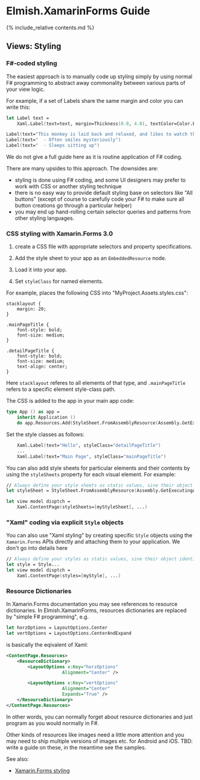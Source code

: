 Elmish.XamarinForms Guide
=======

{% include_relative contents.md %}

Views: Styling
-------

### F#-coded styling

The easiest approach is to manually code up styling simply by using normal F# programming to abstract away commonality between
various parts of your view logic.

For example, if a set of Labels share the same margin and color you can write this:
```fsharp
let Label text = 
	Xaml.Label(text=text, margin=Thickness(0.0, 4.0), textColor=Color.Black)

Label(text="This monkey is laid back and relaxed, and likes to watch the world go by.")
Label(text="  - Often smiles mysteriously")
Label(text="  - Sleeps sitting up")
```

We do not give a full guide here as it is routine application of F# coding.  

There are many upsides to this approach. The downsides are:
* styling is done using F# coding, and some UI designers may prefer to work with CSS or another styling technique
* there is no easy way to provide default styling base on selectors like "All buttons" (except of course to carefully code your F# to make sure all button creations go through a particular helper)
* you may end up hand-rolling certain selector queries and patterns from other styling languages.

### CSS styling with Xamarin.Forms 3.0

1. create a CSS file with appropriate selectors and property specifications.

2. Add the style sheet to your app as an `EmbeddedResource` node.

3. Load it into your app.

4. Set `styleClass` for named elements.

For example, places the following CSS into "MyProject.Assets.styles.css":
```
stacklayout {
    margin: 20;
}

.mainPageTitle {
    font-style: bold;
    font-size: medium;
}

.detailPageTitle {
    font-style: bold;
    font-size: medium;
    text-align: center;
}
```

Here `stacklayout` referes to all elements of that type, and `.mainPageTitle` refers to a specific element style-class path. 

The CSS is added to the app in your main app code:
```fsharp
type App () as app = 
    inherit Application ()
    do app.Resources.Add(StyleSheet.FromAssemblyResource(Assembly.GetExecutingAssembly(),"MyProject.Assets.styles.css"))
```
Set the style classes as follows:
```fsharp
    Xaml.Label(text="Hello", styleClass="detailPageTitle")
    ...
    Xaml.Label(text="Main Page", styleClass="mainPageTitle")
```

You can also add style sheets for particular elements and their contents by using the `styleSheets` property for each visual element. For example:

```fsharp
// Always define your style sheets as static values, sine their object identity is signficant!
let styleSheet = StyleSheet.FromAssemblyResource(Assembly.GetExecutingAssembly(),"MyProject.Assets.styles.css")

let view model disptch = 
    Xaml.ContentPage(styleSheets=[myStyleSheet], ...)
```

### "Xaml" coding via explicit `Style` objects

You can also use "Xaml styling" by creating specific `Style` objects using the `Xamarin.Forms` APIs directly
and attaching them to your application.   We don't go into details here

```fsharp
// Always define your styles as static values, sine their object identity is signficant!
let style = Style...
let view model disptch = 
    Xaml.ContentPage(styles=[myStyle], ...)
```

### Resource Dictionaries

In Xamarin.Forms documentation you may see references to resource dictionaries.
In Elmish.XamarinForms, resources dictionaries are replaced by "simple F# programming", e.g.
```fsharp
let horzOptions = LayoutOptions.Center
let vertOptions = LayoutOptions.CenterAndExpand
```
is basically the eqivalent of Xaml:
```xml
<ContentPage.Resources>
    <ResourceDictionary>
        <LayoutOptions x:Key="horzOptions"
                     Alignment="Center" />

        <LayoutOptions x:Key="vertOptions"
                     Alignment="Center"
                     Expands="True" />
    </ResourceDictionary>
</ContentPage.Resources>
```
In other words, you can normally forget about resource dictionaries and just program as you would normally in F#.

Other kinds of resources like images need a little more attention and you may need to ship multiple versions of images etc. for Android and iOS.  TBD: write a guide on these, in the meantime see the samples.


See also:
* [Xamarin.Forms styling](https://docs.microsoft.com/en-us/xamarin/xamarin-forms/user-interface/styles/)


